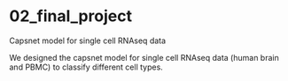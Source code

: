 # 02_final_project
Capsnet model for single cell RNAseq data

We designed the capsnet model for single cell RNAseq data (human brain and PBMC) to classify different cell types.

